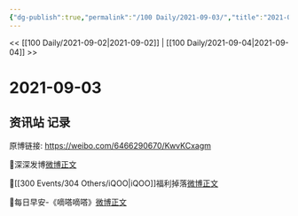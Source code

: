 ```yaml
---
{"dg-publish":true,"permalink":"/100 Daily/2021-09-03/","title":"2021-09-03","created":"2023-04-10T14:05:07.932+08:00","updated":"2023-04-10T14:05:23.391+08:00"}
---
```



<< [[100 Daily/2021-09-02\|2021-09-02]] | [[100 Daily/2021-09-04\|2021-09-04]] >>

# 2021-09-03

## 资讯站 记录

原博链接: https://weibo.com/6466290670/KwvKCxagm

🌟深深发博[微博正文](https://weibo.com/detail/4677144556341099)

🌟[[300 Events/304 Others/iQOO\|iQOO]]福利掉落[微博正文](https://weibo.com/detail/4677323221370703)

🌟每日早安-《嘀嗒嘀嗒》[微博正文](https://weibo.com/detail/4677262996145336)
